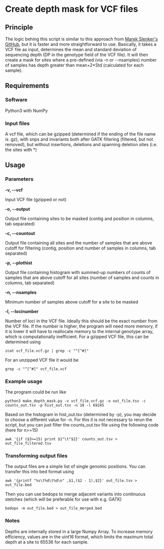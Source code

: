 # Create depth mask for VCF files

## Principle

The logic behing this script is similar to this approach from [Marek Slenker's GitHub](https://github.com/MarekSlenker/vcf-mask), but it is faster and more straightforward to use.
Basically, it takes a VCF file as input, determines the mean and standard deviation of sequencing depth (DP in the genotype field of the VCF file). It will then create a mask for sites where a pre-defined (via -n or --nsamples) number of samples has depth greater than mean+2*Std (calculated for each sample).

## Requirements

### Software
Python3 with NumPy

### Input files
A vcf file, which can be gzipped (determined if the ending of the file name is .gz), with snps and invariants both after GATK filtering (filtered, but not removed), but without insertions, deletions and spanning deletion sites (i.e. the sites with *)

## Usage

### Parameters

**-v, --vcf**

Input VCF file (gzipped or not)

**-o, --output**

Output file containing sites to be masked (contig and position in columns, tab separated)

**-c, --countout**

Output file containing all sites and the number of samples that are above cutoff for filtering (contig, position and number of samples in columns, tab separated)

**-p, --plothist**

Output file containing histogram with summed-up numbers of counts of samples that are above cutoff for all sites (number of samples and counts in columns, tab separated)

**-n, --nsamples**

Minimum number of samples above cutoff for a site to be masked

**-l, --locinumber**

Number of loci in the VCF file. Ideally this should be the exact number from the VCF file. If the number is higher, the program will need more memory, if it is lower it will have to reallocate memory to the internal genotype array, which is computationally inefficient.
For a gzipped VCF file, this can be determined using 
```
zcat vcf_file.vcf.gz | grep -c "^[^#]"
```
For an unzipped VCF file it would be 

```
grep -c "^[^#]" vcf_file.vcf
```
### Example usage

The program could be run like
```
python3 make_depth_mask.py -v vcf_file.vcf.gz -o out_file.tsv -c counts_out.tsv -p hist_out.tsv -n 18 -l 69245
```

Based on the histogram in hist_out.tsv (determined by -p), you may decide to choose a different value for -n. For this it is not necessary to rerun the script, but you can just filter the counts_out.tsv file using the following code (here for n>=15)
```
awk '{if ($3>=15) print $1"\t"$2}' counts_out.tsv > out_file_filtered.tsv
```
### Transforming output files

The output files are a simple list of single genomic positions. You can transfer this into bed format using
```
awk '{printf "%s\t%d\t%d\n" ,$1,($2 - 1),$2}' out_file.tsv > out_file.bed
```
Then you can use bedops to merge adjacent variants into continuous stetches (which will be preferable for use with e.g. GATK)
```
bedops -m out_file.bed > out_file_merged.bed
```
### Notes

Depths are internally stored in a large Numpy Array. To increase memory efficiency, values are in the uint16 format, which limits the maximum total depth at a site to 65536 for each sample.
